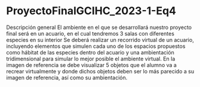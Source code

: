 # ProyectoFinalGCIHC_2023-1-Eq4
Descripción general El ambiente en el que se desarrollará nuestro proyecto final será en un acuario, en el cual tendremos 3 salas con diferentes especies en su interior Se deberá realizar un recorrido virtual de un acuario, incluyendo elementos que simulen cada uno de los espacios propuestos como hábitat de las especies dentro del acuario y una ambientación tridimensional para simular lo mejor posible el ambiente virtual. En la imagen de referencia se debe visualizar 5 objetos que el alumno va a recrear virtualmente y donde dichos objetos deben ser lo más parecido a su imagen de referencia, así como su ambientación.
